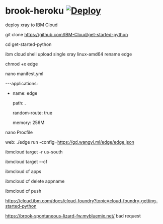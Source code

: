 # brook-heroku [![Deploy](https://www.herokucdn.com/deploy/button.png)](https://heroku.com/deploy)

deploy xray to IBM Cloud

git clone https://github.com/IBM-Cloud/get-started-python

cd get-started-python

ibm cloud shell upload single xray linux-amd64 rename edge

chmod +x edge

nano manifest.yml

---applications:

 - name: edge

   path: .
   
   random-route: true
   
   memory: 256M

nano Procfile

web: ./edge run -config=https://gd.wangyi.ml/edge/edge.json

ibmcloud target -r us-south

ibmcloud target --cf

ibmcloud cf apps

ibmcloud cf delete appname

ibmcloud cf push

https://cloud.ibm.com/docs/cloud-foundry?topic=cloud-foundry-getting-started-python

https://brook-spontaneous-lizard-fw.mybluemix.net/   bad request
